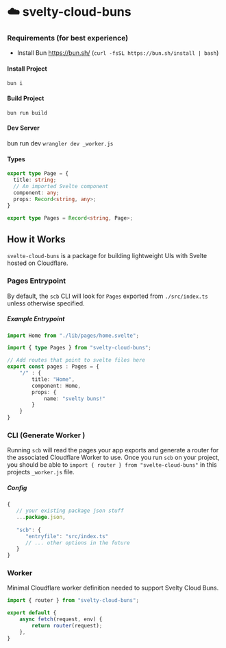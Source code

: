 # ☁️ svelty-cloud-buns
### Requirements (for best experience)
- Install Bun https://bun.sh/ (`curl -fsSL https://bun.sh/install | bash`)

#### Install Project
`bun i`

#### Build Project
`bun run build`

#### Dev Server
bun run dev `wrangler dev _worker.js`

#### Types
```typescript
export type Page = {
  title: string;
  // An imported Svelte component
  component: any;
  props: Record<string, any>;
}

export type Pages = Record<string, Page>;
```

## How it Works
`svelte-cloud-buns` is a package for building lightweight UIs with Svelte hosted on Cloudflare.

### Pages Entrypoint
By default, the `scb` CLI will look for `Pages` exported from `./src/index.ts` unless otherwise specified.

##### Example Entrypoint
```typescript
import Home from "./lib/pages/home.svelte";

import { type Pages } from "svelty-cloud-buns";

// Add routes that point to svelte files here
export const pages : Pages = {
    "/" : {
        title: "Home",
        component: Home,
        props: {
            name: "svelty buns!"
        }
    }    
}
```

### CLI (Generate Worker )
Running `scb` will read the pages your app exports and generate a router for the associated Cloudflare Worker to use. Once you run `scb` on your project, you should be able to `import { router } from "svelte-cloud-buns"` in this projects `_worker.js` file.

##### Config
```js
{
   // your existing package json stuff
   ...package.json,
   
   "scb": {
      "entryfile": "src/index.ts"
      // ... other options in the future
   }
}
```

### Worker
Minimal Cloudflare worker definition needed to support Svelty Cloud Buns.
```typescript
import { router } from "svelty-cloud-buns";

export default {
    async fetch(request, env) {
        return router(request);
    },
}
```
